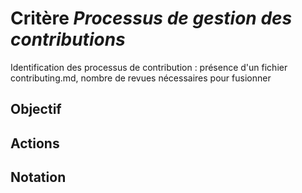 # Critère *Processus de gestion des contributions*
Identification des processus de contribution : présence d'un fichier contributing.md, nombre de revues nécessaires pour fusionner

## Objectif


## Actions


## Notation